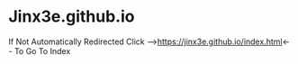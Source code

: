 # Jinx3e.github.io
If Not Automatically Redirected Click -->https://jinx3e.github.io/index.html<-- To Go To Index
